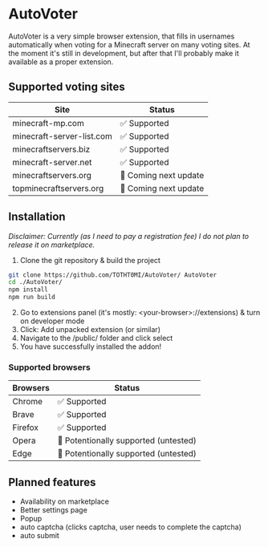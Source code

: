 # AutoVoter

AutoVoter is a very simple browser extension, that fills in usernames automatically when voting for a Minecraft server on many voting sites.
At the moment it's still in development, but after that I'll probably make it available as a proper extension.

## Supported voting sites
|Site|Status|
|----|------|
|minecraft-mp.com|:white_check_mark: Supported|
|minecraft-server-list.com|:white_check_mark: Supported|
|minecraftservers.biz|:white_check_mark: Supported|
|minecraft-server.net|:white_check_mark: Supported|
|minecraftservers.org|:hammer: Coming next update|
|topminecraftservers.org|:hammer: Coming next update|


## Installation
_Disclaimer: Currently (as I need to pay a registration fee) I do not plan to release it on marketplace._

1. Clone the git repository & build the project
```bash
git clone https://github.com/TOTHT0MI/AutoVoter/ AutoVoter
cd ./AutoVoter/
npm install
npm run build
```
2. Go to extensions panel (it's mostly: \<your-browser\>://extensions) & turn on developer mode
3. Click: Add unpacked extension (or similar)
4. Navigate to the /public/ folder and click select
5. You have successfully installed the addon!

### Supported browsers

|Browsers| Status|
|-------------------|------------------------|
|Chrome|:white_check_mark: Supported|
|Brave|:white_check_mark: Supported|
|Firefox|:white_check_mark: Supported|
|Opera|:construction: Potentionally supported (untested)|
|Edge|:construction: Potentionally supported (untested)|

## Planned features

- Availability on marketplace
- Better settings page
- Popup
- auto captcha (clicks captcha, user needs to complete the captcha)
- auto submit
